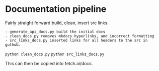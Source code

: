 # Documentation pipeline

Fairly straight forward build, clean, insert src links.

    - generate_api_docs.py build the initial docs 
    - clean_docs.py removes mkdocs hyperlinks, and incorrect formatting
    - src_links_docs.py inserted links for all headers to the src in guthub.


`python clean_docs.py`
`python src_links_docs.py`

This can then be copied into fetch.ai/docs.



